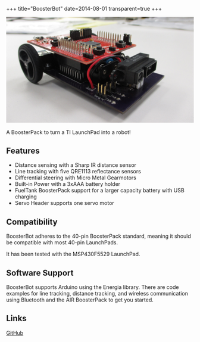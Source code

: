 +++
title="BoosterBot"
date=2014-08-01
transparent=true
+++

![BoosterBot](boosterbot.jpg)

A BoosterPack to turn a TI LaunchPad into a robot!

## Features
 * Distance sensing with a Sharp IR distance sensor
 * Line tracking with five QRE1113 reflectance sensors
 * Differential steering with Micro Metal Gearmotors
 * Built-in Power with a 3xAAA battery holder
 * FuelTank BoosterPack support for a larger capacity battery with USB charging
 * Servo Header supports one servo motor

## Compatibility
BoosterBot adheres to the 40-pin BoosterPack standard, meaning it should be compatible with most 40-pin LaunchPads.

It has been tested with the MSP430F5529 LaunchPad.

## Software Support
BoosterBot supports Arduino using the Energia library. There are code examples for line tracking, distance tracking, and wireless communication using Bluetooth and the AIR BoosterPack to get you started.

## Links

[GitHub](https://github.com/Hylian/BoosterBot)

